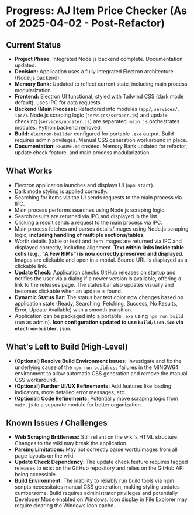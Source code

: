 # Progress: AJ Item Price Checker (As of 2025-04-02 - Post-Refactor)

## Current Status

*   **Project Phase:** Integrated Node.js backend complete. Documentation updated.
*   **Decision:** Application uses a fully integrated Electron architecture (Node.js backend).
*   **Memory Bank:** Updated to reflect current state, including main process modularization.
*   **Frontend:** Electron UI functional, styled with Tailwind CSS (dark mode default), uses IPC for data requests.
*   **Backend (Main Process):** Refactored into modules (`app/`, `services/`, `ipc/`). Node.js scraping logic (`services/scraper.js`) and update checking (`services/updater.js`) are separated. `main.js` orchestrates modules. Python backend removed.
 *   **Build:** `electron-builder` configured for portable `.exe` output. Build requires admin privileges. Manual CSS generation workaround in place.
 *   **Documentation:** `README.md` created. Memory Bank updated for refactor, update check feature, and main process modularization.

## What Works

*   Electron application launches and displays UI (`npm start`).
*   Dark mode styling is applied correctly.
*   Searching for items via the UI sends requests to the main process via IPC.
*   Main process performs searches using Node.js scraping logic.
*   Search results are returned via IPC and displayed in the list.
*   Clicking a result sends a request to the main process via IPC.
*   Main process fetches and parses details/images using Node.js scraping logic, **including handling of multiple sections/tables**.
 *   Worth details (table or text) and item images are returned via IPC and displayed correctly, including alignment. **Text within links inside table cells (e.g., "A Few RIMs") is now correctly preserved and displayed.** Images are clickable and open in a modal. Source URL is displayed as a clickable link.
 *   **Update Check:** Application checks GitHub releases on startup and notifies the user via a dialog if a newer version is available, offering a link to the releases page. The status bar also updates visually and becomes clickable when an update is found.
 *   **Dynamic Status Bar:** The status bar text color now changes based on application state (Ready, Searching, Fetching, Success, No Results, Error, Update Available) with a smooth transition.
 *   Application can be packaged into a portable `.exe` using `npm run build` (run as admin). **Icon configuration updated to use `build/icon.ico` via `electron-builder.json`.**

## What's Left to Build (High-Level)

*   **(Optional) Resolve Build Environment Issues:** Investigate and fix the underlying cause of the `npm run build:css` failures in the MINGW64 environment to allow automatic CSS generation and remove the manual CSS workaround.
*   **(Optional) Further UI/UX Refinements:** Add features like loading indicators, more detailed error messages, etc.
*   **(Optional) Code Refinements:** Potentially move scraping logic from `main.js` to a separate module for better organization.

## Known Issues / Challenges

*   **Web Scraping Brittleness:** Still reliant on the wiki's HTML structure. Changes to the wiki may break the application.
 *   **Parsing Limitations:** May not correctly parse worth/images from all page layouts on the wiki.
 *   **Update Check Dependency:** The update check feature requires tagged releases to exist on the GitHub repository and relies on the GitHub API being accessible.
 *   **Build Environment:** The inability to reliably run build tools via npm scripts necessitates manual CSS generation, making styling updates cumbersome. Build requires administrator privileges and potentially Developer Mode enabled on Windows. Icon display in File Explorer may require clearing the Windows icon cache.
